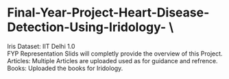 # Final-Year-Project-Heart-Disease-Detection-Using-Iridology- \
Iris Dataset:  IIT Delhi 1.0 \
FYP Representation Slids will completly provide the overview of this Project. \
Articles: Multiple Articles are uploaded used as for guidance and refrence. \
Books: Uploaded the books for Iridology. 

